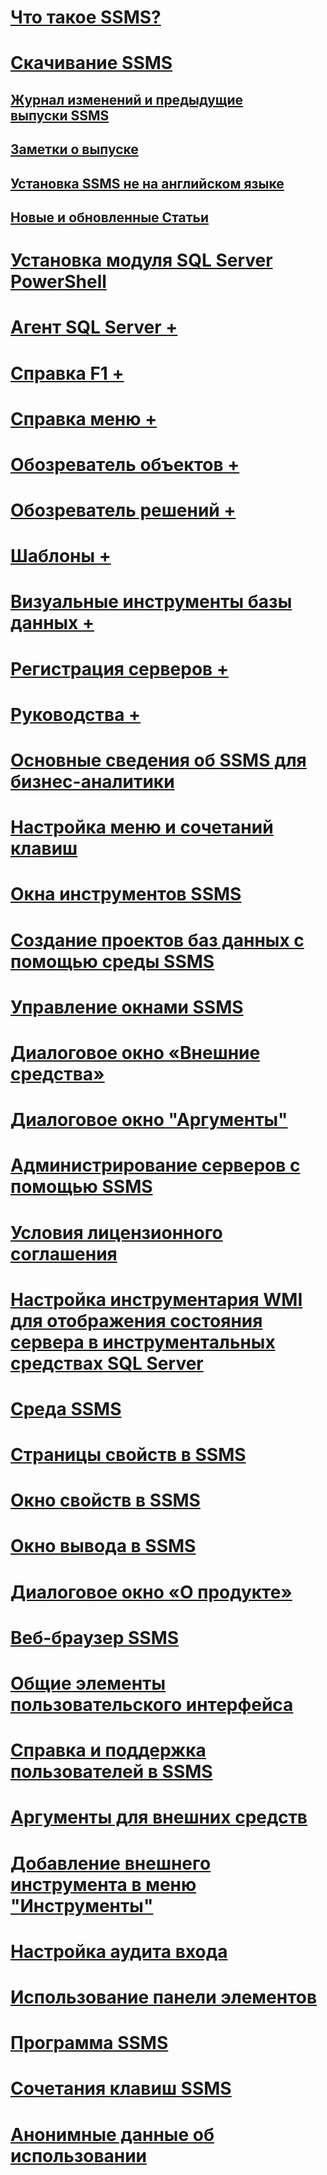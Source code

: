 # [Что такое SSMS?](sql-server-management-studio-ssms.md)
# [Скачивание SSMS](download-sql-server-management-studio-ssms.md)
## [Журнал изменений и предыдущие выпуски SSMS](sql-server-management-studio-changelog-ssms.md)
## [Заметки о выпуске](download-sql-server-management-studio-ssms.md#release-notes)
## [Установка SSMS не на английском языке](install-other-languages.md)
## [Новые и обновленные Статьи](new-updated-ssms.md)
# [Установка модуля SQL Server PowerShell](../powershell/download-sql-server-ps-module.md?toc=/sql/ssms/toc.json)

# [Агент SQL Server +](../ssms/agent/sql-server-agent.md)
# [Справка F1 +](../ssms/f1-help/f1-help-for-server-connections-sql-server-management-studio.md)
# [Справка меню +](../ssms/menu-help/sql-server-management-studio-menu-help.md)
# [Обозреватель объектов +](../ssms/object/object-explorer.md)
# [Обозреватель решений +](../ssms/solution/solution-explorer.md)
# [Шаблоны +](../ssms/template/template-explorer.md)
# [Визуальные инструменты базы данных +](../ssms/visual-db-tools/visual-database-tools.md)
# [Регистрация серверов +](../ssms/register-servers/register-servers.md)
# [Руководства +](../ssms/tutorials/tutorial-sql-server-management-studio.md)

# [Основные сведения об SSMS для бизнес-аналитики](introduction-to-sql-server-management-studio-for-business-intelligence.md)
# [Настройка меню и сочетаний клавиш](customize-menus-and-shortcut-keys.md)
# [Окна инструментов SSMS](tool-windows-in-sql-server-management-studio.md)
# [Создание проектов баз данных с помощью среды SSMS](build-database-projects-by-using-sql-server-management-studio.md)
# [Управление окнами SSMS](understand-sql-server-management-studio-windows-management.md)
# [Диалоговое окно «Внешние средства»](external-tools-dialog-box.md)

# [Диалоговое окно "Аргументы"](arguments-dialog-box.md)
# [Администрирование серверов с помощью SSMS](administer-servers-with-sql-server-management-studio.md)
# [Условия лицензионного соглашения](sql-server-management-studio-license-terms.md)
# [Настройка инструментария WMI для отображения состояния сервера в инструментальных средствах SQL Server](configure-wmi-to-show-server-status-in-sql-server-tools.md)
# [Среда SSMS](the-sql-server-management-studio-environment.md)
# [Страницы свойств в SSMS](property-pages-in-sql-server-management-studio.md)
# [Окно свойств в SSMS](properties-window-management-studio.md)
# [Окно вывода в SSMS](output-window.md)

# [Диалоговое окно «О продукте»](about-dialog-box.md)
# [Веб-браузер SSMS](sql-server-management-studio-web-browser.md)
# [Общие элементы пользовательского интерфейса](general-user-interface-elements.md)

# [Справка и поддержка пользователей в SSMS](user-assistance-in-sql-server-management-studio.md)
# [Аргументы для внешних средств](use-of-sql-server-features-and-capabilities-wwi-oltp.md)
# [Добавление внешнего инструмента в меню "Инструменты"](add-an-external-tool-to-the-tools-menu-sql-server-management-studio.md)
# [Настройка аудита входа](configure-login-auditing-sql-server-management-studio.md)
# [Использование панели элементов](use-the-toolbox.md)

# [Программа SSMS](ssms-utility.md)  
# [Сочетания клавиш SSMS](sql-server-management-studio-keyboard-shortcuts.md)  
# [Анонимные данные об использовании](sql-server-management-studio-telemetry-ssms.md)
